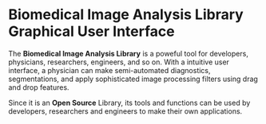 # Biomedical Image Analysis Library Graphical User Interface

The **Biomedical Image Analysis Library** is a poweful tool for developers, physicians, researchers, engineers, and so on.
With a intuitive user interface, a physician can make semi-automated diagnostics, segmentations, and apply sophisticated image processing filters using drag and drop features.

Since it is an **Open Source** Library, its tools and functions can be used by developers, researchers and engineers to make their own applications.
